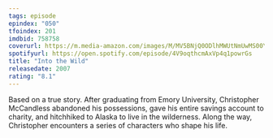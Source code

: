 ```yaml
---
tags: episode
epindex: "050"
tfoindex: 201
imdbid: 758758
coverurl: https://m.media-amazon.com/images/M/MV5BNjQ0ODlhMWUtNmUwMS00YjExLWI4MjQtNjVmMmE2Y2E0MGRmXkEyXkFqcGdeQXVyNDk3NzU2MTQ@._V1_SY300_CR0,0,202,300_.jpg
spotifyurl: https://open.spotify.com/episode/4V9oqthcmAxVp4q1powrGs
title: "Into the Wild"
releasedate: 2007
rating: "8.1"
---
```


Based on a true story. After graduating from Emory University, Christopher McCandless abandoned his possessions, gave his entire savings account to charity, and hitchhiked to Alaska to live in the wilderness. Along the way, Christopher encounters a series of characters who shape his life.